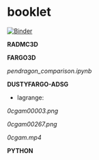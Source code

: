 # booklet

[![Binder](https://mybinder.org/badge_logo.svg)](https://mybinder.org/v2/gh/volodia99/booklet/master)

**RADMC3D**

**FARGO3D** 

*pendragon_comparison.ipynb*

**DUSTYFARGO-ADSG** 
- lagrange: 

*0cgam00003.png* 

*0cgam00267.png* 

*0cgam.mp4* 

**PYTHON**
